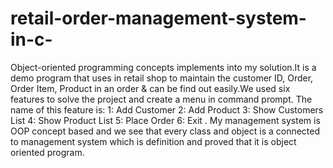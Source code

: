 # retail-order-management-system-in-c-
Object-oriented programming concepts implements into my solution.It is a demo program that uses in retail shop   to maintain the customer ID, Order, Order Item, Product in an order &amp; can be find out easily.We used six features to solve the project and create a menu in command prompt. The name of this feature is:                1: Add Customer              2: Add Product              3: Show Customers List              4: Show Product List              5: Place Order              6: Exit      .     My management system is OOP concept based and we see that every class and object is a       connected to management system which is definition and proved that it is object oriented program.                                                                                                                           
